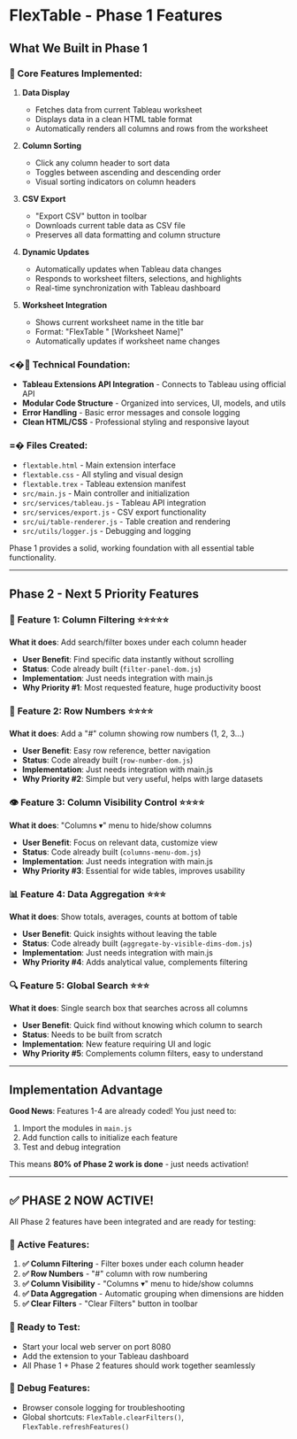 # FlexTable - Phase 1 Features

## What We Built in Phase 1

###  Core Features Implemented:

1. **Data Display**
   - Fetches data from current Tableau worksheet
   - Displays data in a clean HTML table format
   - Automatically renders all columns and rows from the worksheet

2. **Column Sorting**
   - Click any column header to sort data
   - Toggles between ascending and descending order
   - Visual sorting indicators on column headers

3. **CSV Export**
   - "Export CSV" button in toolbar
   - Downloads current table data as CSV file
   - Preserves all data formatting and column structure

4. **Dynamic Updates**
   - Automatically updates when Tableau data changes
   - Responds to worksheet filters, selections, and highlights
   - Real-time synchronization with Tableau dashboard

5. **Worksheet Integration**
   - Shows current worksheet name in the title bar
   - Format: "FlexTable " [Worksheet Name]"
   - Automatically updates if worksheet name changes

### <� Technical Foundation:

- **Tableau Extensions API Integration** - Connects to Tableau using official API
- **Modular Code Structure** - Organized into services, UI, models, and utils
- **Error Handling** - Basic error messages and console logging
- **Clean HTML/CSS** - Professional styling and responsive layout

### =� Files Created:

- `flextable.html` - Main extension interface
- `flextable.css` - All styling and visual design
- `flextable.trex` - Tableau extension manifest
- `src/main.js` - Main controller and initialization
- `src/services/tableau.js` - Tableau API integration
- `src/services/export.js` - CSV export functionality
- `src/ui/table-renderer.js` - Table creation and rendering
- `src/utils/logger.js` - Debugging and logging

Phase 1 provides a solid, working foundation with all essential table functionality.

---

## Phase 2 - Next 5 Priority Features

### 🎯 **Feature 1: Column Filtering** ⭐⭐⭐⭐⭐
**What it does**: Add search/filter boxes under each column header
- **User Benefit**: Find specific data instantly without scrolling
- **Status**: Code already built (`filter-panel-dom.js`)
- **Implementation**: Just needs integration with main.js
- **Why Priority #1**: Most requested feature, huge productivity boost

### 🔢 **Feature 2: Row Numbers** ⭐⭐⭐⭐
**What it does**: Add a "#" column showing row numbers (1, 2, 3...)
- **User Benefit**: Easy row reference, better navigation
- **Status**: Code already built (`row-number-dom.js`)
- **Implementation**: Just needs integration with main.js
- **Why Priority #2**: Simple but very useful, helps with large datasets

### 👁️ **Feature 3: Column Visibility Control** ⭐⭐⭐⭐
**What it does**: "Columns ▾" menu to hide/show columns
- **User Benefit**: Focus on relevant data, customize view
- **Status**: Code already built (`columns-menu-dom.js`)
- **Implementation**: Just needs integration with main.js
- **Why Priority #3**: Essential for wide tables, improves usability

### 📊 **Feature 4: Data Aggregation** ⭐⭐⭐
**What it does**: Show totals, averages, counts at bottom of table
- **User Benefit**: Quick insights without leaving the table
- **Status**: Code already built (`aggregate-by-visible-dims-dom.js`)
- **Implementation**: Just needs integration with main.js
- **Why Priority #4**: Adds analytical value, complements filtering

### 🔍 **Feature 5: Global Search** ⭐⭐⭐
**What it does**: Single search box that searches across all columns
- **User Benefit**: Quick find without knowing which column to search
- **Status**: Needs to be built from scratch
- **Implementation**: New feature requiring UI and logic
- **Why Priority #5**: Complements column filters, easy to understand

---

## Implementation Advantage

**Good News**: Features 1-4 are already coded! You just need to:
1. Import the modules in `main.js`
2. Add function calls to initialize each feature
3. Test and debug integration

This means **80% of Phase 2 work is done** - just needs activation!

---

## ✅ **PHASE 2 NOW ACTIVE!**

All Phase 2 features have been integrated and are ready for testing:

### 🎯 Active Features:
1. **✅ Column Filtering** - Filter boxes under each column header
2. **✅ Row Numbers** - "#" column with row numbering  
3. **✅ Column Visibility** - "Columns ▾" menu to hide/show columns
4. **✅ Data Aggregation** - Automatic grouping when dimensions are hidden
5. **✅ Clear Filters** - "Clear Filters" button in toolbar

### 🚀 Ready to Test:
- Start your local web server on port 8080
- Add the extension to your Tableau dashboard
- All Phase 1 + Phase 2 features should work together seamlessly

### 🔧 Debug Features:
- Browser console logging for troubleshooting
- Global shortcuts: `FlexTable.clearFilters()`, `FlexTable.refreshFeatures()`
